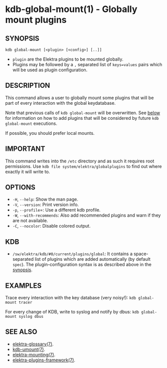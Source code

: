 kdb-global-mount(1) - Globally mount plugins
============================================

## SYNOPSIS

`kdb global-mount [<plugin> [<config>] [..]]`

- `plugin` are the Elektra plugins to be mounted globally.
- Plugins may be followed by a `,` separated list of `keys=values` pairs which will be used as plugin configuration.


## DESCRIPTION

This command allows a user to globally mount some plugins that will be part of every interaction with the global keydatabase.

Note that previous calls of `kdb global-mount` will be overwritten.
See [below](#KDB) for information on how to add plugins that will be considered by future `kdb global-mount` executions.

If possible, you should prefer local mounts.


## IMPORTANT

This command writes into the `/etc` directory and as such it requires root permissions.
Use `kdb file system/elektra/globalplugins` to find out where exactly it will write to.


## OPTIONS

- `-H`, `--help`:
  Show the man page.
- `-V`, `--version`:
  Print version info.
- `-p`, `--profile`=<profile>:
  Use a different kdb profile.
- `-W`, `--with-recommends`:
  Also add recommended plugins and warn if they are not available.
- `-C`, `--nocolor`:
  Disable colored output.



## KDB

- `/sw/elektra/kdb/#0/current/plugins/global`:
  It contains a space-separated list of plugins
  which are added automatically (by default `spec`).
  The plugin-configuration syntax is as described above in the [synopsis](#SYNOPSIS).


## EXAMPLES

Trace every interaction with the key database (very noisy!):
`kdb global-mount tracer`

For every change of KDB, write to syslog and notify by dbus:
`kdb global-mount syslog dbus`


## SEE ALSO

- [elektra-glossary(7)](elektra-glossary.md).
- [kdb-umount(7)](kdb-umount.md).
- [elektra-mounting(7)](elektra-mounting.md).
- [elektra-plugins-framework(7)](elektra-plugins-framework.md).

